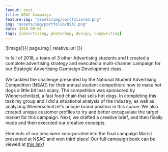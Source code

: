 ```yaml
---
layout: post
title: NSAC Campaign
feature-img: "assets/img/portfolio/ad.png"
img: "assets/img/portfolio/NSAC.png"
date: 2018-09-01
tags: [advertising, photoshop, design, copywriting]
---
```


![image]({{ page.img | relative_url }})

In fall of 2018, a team of 3 other Advertising students and I created a complete advertising strategy and executed a multi-channel campaign for our Strategic Advertising Campaign Development class. <br/> <br/> We tackled the challenge presented by the National Student Advertising Competition (NSAC) for their annual student competition: how to make hot dogs a little bit less scary. The competition was sponsored by Wienerschnitzel, a fast food chain that sells hot dogs. In completing this task my group and I did a situational analysis of the industry, as well as analyzing Wienerschnitzel's unique brand position in this space. We also created unique customer profiles to try and better encapsulate the target market for this campaign. Next, we drafted a creative brief, and then finally made and then executed our creative concepts. <br/> <br/> Elements of our idea were incorporated into the final campaign Marist presented at NSAC and won third place! Our full campaign book can be viewed at [this link](https://drive.google.com/file/d/1rXB1ETw81uXgI4TqZ78L5Y4FLBl1ZBEZ/view)!
